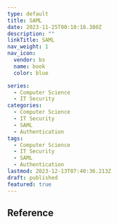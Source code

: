 ```yaml
---
type: default
title: SAML
date: 2023-11-25T00:10:18.380Z
description: ""
linkTitle: SAML
nav_weight: 1
nav_icon:
  vendor: bs
  name: book
  color: blue

series:
  - Computer Science
  - IT Security
categories:
  - Computer Science
  - IT Security
  - SAML
  - Authentication
tags:
  - Computer Science
  - IT Security
  - SAML
  - Authentication
lastmod: 2023-12-13T07:40:36.213Z
draft: published
featured: true
---
```


## Reference
